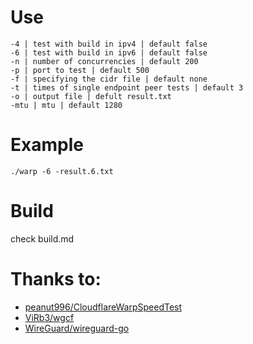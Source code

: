 # Use
```
-4 | test with build in ipv4 | default false
-6 | test with build in ipv6 | default false
-n | number of concurrencies | default 200
-p | port to test | default 500
-f | specifying the cidr file | default none
-t | times of single endpoint peer tests | default 3
-o | output file | defult result.txt
-mtu | mtu | default 1280
```

# Example
```
./warp -6 -result.6.txt
```

# Build
check build.md

# Thanks to:
- [peanut996/CloudflareWarpSpeedTest](https://github.com/peanut996/CloudflareWarpSpeedTest)
- [ViRb3/wgcf](https://github.com/ViRb3/wgcf)
- [WireGuard/wireguard-go](https://github.com/WireGuard/wireguard-go)